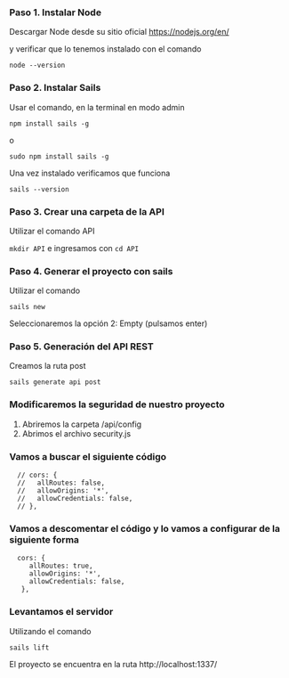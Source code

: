 ### Paso 1. Instalar Node

Descargar Node desde su sitio oficial https://nodejs.org/en/

y verificar que lo tenemos instalado con el comando

```node --version```
 

### Paso 2. Instalar Sails

Usar el comando, en la terminal en modo admin

```npm install sails -g```

o

```sudo npm install sails -g```

Una vez instalado verificamos que funciona

```sails --version```

### Paso 3. Crear una carpeta de la API

Utilizar el comando API

```mkdir API``` e ingresamos con ```cd API```

### Paso 4. Generar el proyecto con sails

Utilizar el comando

```sails new```

Seleccionaremos la opción 2: Empty (pulsamos enter)

### Paso 5. Generación del API REST

Creamos la ruta post

```sails generate api post```

### Modificaremos la seguridad de nuestro proyecto

1. Abriremos la carpeta /api/config
2. Abrimos el archivo security.js

### Vamos a buscar el siguiente código

```
  // cors: {
  //   allRoutes: false,
  //   allowOrigins: '*',
  //   allowCredentials: false,
  // },
```

### Vamos a descomentar el código y lo vamos a configurar de la siguiente forma

```
  cors: {
     allRoutes: true,
     allowOrigins: '*',
     allowCredentials: false,
   },
```

### Levantamos el servidor

Utilizando el comando 

```
sails lift
```

El proyecto se encuentra en la ruta http://localhost:1337/










